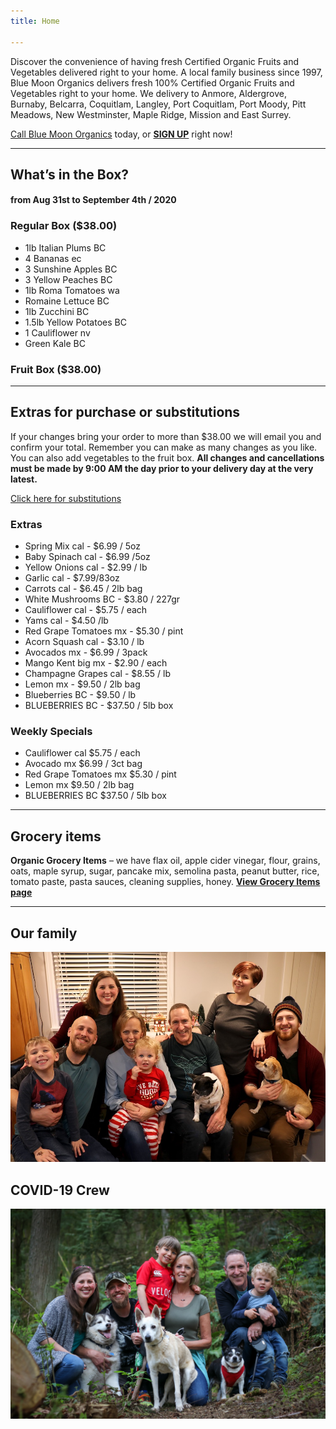 ```yaml
---
title: Home

---
```

Discover the convenience of having fresh Certified Organic Fruits and Vegetables delivered right to your home. A local family business since 1997, Blue Moon Organics delivers fresh 100% Certified Organic Fruits and Vegetables right to your home. We delivery to Anmore, Aldergrove, Burnaby, Belcarra, Coquitlam, Langley, Port Coquitlam, Port Moody, Pitt Meadows, New Westminster, Maple Ridge, Mission and East Surrey.

[Call Blue Moon Organics](/contact) today, or [**SIGN UP**](/sign-up) right now!

***

## What’s in the Box?

#### **from Aug 31st to September 4th / 2020**

### Regular Box ($38.00)

* 1lb Italian Plums  BC
* 4 Bananas  ec
* 3 Sunshine Apples  BC
* 3 Yellow Peaches  BC
* 1lb Roma Tomatoes  wa
* Romaine Lettuce  BC
* 1lb Zucchini  BC
* 1.5lb Yellow Potatoes  BC
* 1 Cauliflower  nv
* Green Kale  BC

### Fruit Box ($38.00)

***

## Extras for purchase or substitutions

If your changes bring your order to more than $38.00 we will email you and confirm your total. Remember you can make as many changes as you like. You can also add vegetables to the fruit box. **All changes and cancellations must be made by 9:00 AM the day prior to your delivery day at the very latest.**

[Click here for substitutions](/substitutions "Click here for substitutions")

### Extras

* Spring Mix cal  -  $6.99 / 5oz
* Baby Spinach cal  -  $6.99 /5oz
* Yellow Onions cal -  $2.99 / lb
* Garlic  cal - $7.99/83oz
* Carrots cal - $6.45 / 2lb bag
* White Mushrooms BC - $3.80 / 227gr
* Cauliflower cal - $5.75 / each
* Yams cal -  $4.50 /lb
* Red Grape Tomatoes mx - $5.30 / pint
* Acorn Squash cal -  $3.10 / lb
* Avocados mx - $6.99 / 3pack
* Mango Kent big mx - $2.90 / each
* Champagne Grapes cal - $8.55 / lb
* Lemon mx - $9.50 / 2lb bag
* Blueberries BC - $9.50 / lb
* BLUEBERRIES BC - $37.50 / 5lb box

### Weekly Specials

* Cauliflower  cal   $5.75 / each
* Avocado mx   $6.99 / 3ct bag
* Red Grape Tomatoes  mx   $5.30 / pint
* Lemon  mx   $9.50 / 2lb bag
* BLUEBERRIES BC  $37.50 / 5lb box

***

## Grocery items

**Organic Grocery Items** – we have flax oil, apple cider vinegar, flour, grains, oats, maple syrup, sugar, pancake mix, semolina pasta, peanut butter, rice, tomato paste, pasta sauces, cleaning supplies, honey. [**View Grocery Items page**](/groceries)

***

## Our family

![Our family.](./uploads/IMG_1376-copy.jpg "Our family")

## COVID-19 Crew

![COVID-19 crew.](./uploads/covid.jpg "COVID-19 crew")